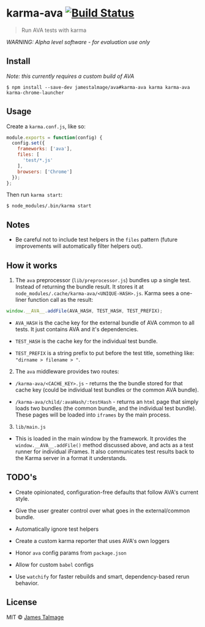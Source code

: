 # karma-ava [![Build Status](https://travis-ci.org/jamestalmage/karma-ava.svg?branch=master)](https://travis-ci.org/jamestalmage/karma-ava)

> Run AVA tests with karma

*WARNING: Alpha level software - for evaluation use only*

## Install

*Note: this currently requires a custom build of AVA*

```
$ npm install --save-dev jamestalmage/ava#karma-ava karma karma-ava karma-chrome-launcher
```


## Usage

Create a `karma.conf.js`, like so:

```js
module.exports = function(config) {
  config.set({
    frameworks: ['ava'],
    files: [
      'test/*.js'
    ],
    browsers: ['Chrome']
  });
};
```

Then run `karma start`:

```
$ node_modules/.bin/karma start
```

## Notes

- Be careful not to include test helpers in the `files` pattern (future improvements will automatically filter helpers out).


## How it works

1. The `ava` preprocessor (`lib/preprocessor.js`) bundles up a single test. Instead of returning the bundle result. It stores it at `node_modules/.cache/karma-ava/<UNIQUE-HASH>.js`. Karma sees a one-liner function call as the result:

  ```js
  window.__AVA__.addFile(AVA_HASH, TEST_HASH, TEST_PREFIX);
  ```

  - `AVA_HASH` is the cache key for the external bundle of AVA common to all tests. It just contains AVA and it's dependencies.

  - `TEST_HASH` is the cache key for the individual test bundle.

  - `TEST_PREFIX` is a string prefix to put before the test title, something like: `"dirname > filename > "`.

2. The `ava` middleware provides two routes:

  - `/karma-ava/<CACHE_KEY>.js` - returns the the bundle stored for that cache key (could be individual test bundles or the common AVA bundle).

  - `/karma-ava/child/:avaHash/:testHash` - returns an `html` page that simply loads two bundles (the common bundle, and the individual test bundle). These pages will be loaded into `iframes` by the main process.

3. `lib/main.js`

  - This is loaded in the main window by the framework. It provides the `window.__AVA__.addFile()` method discussed above, and acts as a test runner for individual iFrames. It also communicates test results back to the Karma server in a format it understands.


## TODO's

- Create opinionated, configuration-free defaults that follow AVA's current style.

- Give the user greater control over what goes in the external/common bundle.

- Automatically ignore test helpers

- Create a custom karma reporter that uses AVA's own loggers

- Honor `ava` config params from `package.json`

- Allow for custom `babel` configs

- Use `watchify` for faster rebuilds and smart, dependency-based rerun behavior.


## License

MIT © [James Talmage](http://github.com/jamestalmage)
